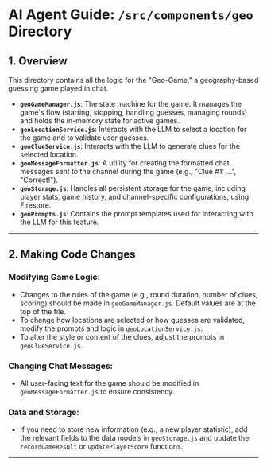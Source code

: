 # AI Agent Guide: `/src/components/geo` Directory

## 1. Overview

This directory contains all the logic for the "Geo-Game," a geography-based guessing game played in chat.

- **`geoGameManager.js`**: The state machine for the game. It manages the game's flow (starting, stopping, handling guesses, managing rounds) and holds the in-memory state for active games.
- **`geoLocationService.js`**: Interacts with the LLM to select a location for the game and to validate user guesses.
- **`geoClueService.js`**: Interacts with the LLM to generate clues for the selected location.
- **`geoMessageFormatter.js`**: A utility for creating the formatted chat messages sent to the channel during the game (e.g., "Clue #1: ...", "Correct!").
- **`geoStorage.js`**: Handles all persistent storage for the game, including player stats, game history, and channel-specific configurations, using Firestore.
- **`geoPrompts.js`**: Contains the prompt templates used for interacting with the LLM for this feature.

---

## 2. Making Code Changes

### Modifying Game Logic:

-   Changes to the rules of the game (e.g., round duration, number of clues, scoring) should be made in `geoGameManager.js`. Default values are at the top of the file.
-   To change how locations are selected or how guesses are validated, modify the prompts and logic in `geoLocationService.js`.
-   To alter the style or content of the clues, adjust the prompts in `geoClueService.js`.

### Changing Chat Messages:

-   All user-facing text for the game should be modified in `geoMessageFormatter.js` to ensure consistency.

### Data and Storage:

-   If you need to store new information (e.g., a new player statistic), add the relevant fields to the data models in `geoStorage.js` and update the `recordGameResult` or `updatePlayerScore` functions.

---